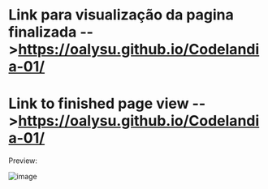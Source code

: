 # Link para visualização da pagina finalizada -->https://oalysu.github.io/Codelandia-01/
# Link to finished page view -->https://oalysu.github.io/Codelandia-01/

Preview:

![image](https://user-images.githubusercontent.com/102123657/222280064-0ba54216-81f9-47e3-a238-1bc87db23f06.png)

